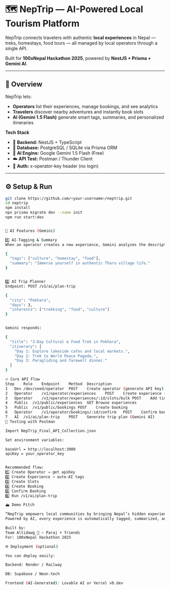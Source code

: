 # 🗺️ NepTrip — AI-Powered Local Tourism Platform

NepTrip connects travelers with authentic **local experiences** in Nepal —  
treks, homestays, food tours — all managed by local operators through a single API.

Built for **100xNepal Hackathon 2025**, powered by **NestJS + Prisma + Gemini AI**.

---

## 🚀 Overview

NepTrip lets:
- **Operators** list their experiences, manage bookings, and see analytics  
- **Travelers** discover nearby adventures and instantly book slots  
- **AI (Gemini 1.5 Flash)** generate smart tags, summaries, and personalized itineraries  

**Tech Stack**
- 🧩 **Backend:** NestJS + TypeScript  
- 💾 **Database:** PostgreSQL / SQLite via Prisma ORM  
- 🧠 **AI Engine:** Google Gemini 1.5 Flash (Free)  
- ☁️ **API Test:** Postman / Thunder Client  
- 🔐 **Auth:** x-operator-key header (no login)  

---

## ⚙️ Setup & Run

```bash
git clone https://github.com/<your-username>/neptrip.git
cd neptrip
npm install
npx prisma migrate dev --name init
npm run start:dev


🧠 AI Features (Gemini)

1️⃣ AI-Tagging & Summary
When an operator creates a new experience, Gemini analyzes the description and adds:

{
  "tags": ["culture", "homestay", "food"],
  "summary": "Immerse yourself in authentic Tharu village life."
}


2️⃣ AI Trip Planner
Endpoint: POST /v1/ai/plan-trip

{
  "city": "Pokhara",
  "days": 3,
  "interests": ["trekking", "food", "culture"]
}


Gemini responds:

{
  "title": "3-Day Cultural & Food Trek in Pokhara",
  "itinerary": [
    "Day 1: Explore lakeside cafes and local markets.",
    "Day 2: Trek to World Peace Pagoda.",
    "Day 3: Paragliding and farewell dinner."
  ]
}

🔥 Core API Flow
Step	Role	Endpoint	Method	Description
1	Dev	/dev/seed/operator	POST	Create operator (generate API key)
2	Operator	/v1/operator/experiences	POST	Create experience (AI-tags + summary)
3	Operator	/v1/operator/experiences/:id/slots/bulk	POST	Add time slots
4	Public	/v1/public/experiences	GET	Browse experiences
5	Public	/v1/public/bookings	POST	Create booking
6	Operator	/v1/operator/bookings/:id/confirm	POST	Confirm booking
7	AI	/v1/ai/plan-trip	POST	Generate trip plan (Gemini AI)
🧪 Testing with Postman

Import NepTrip_Final_API_Collection.json

Set environment variables:

baseUrl = http://localhost:3000
apiKey = your_operator_key


Recommended flow:
1️⃣ Create Operator → get apiKey
2️⃣ Create Experience → auto-AI tags
3️⃣ Create Slots
4️⃣ Create Booking
5️⃣ Confirm Booking
6️⃣ Run /v1/ai/plan-trip

🏔️ Demo Pitch

“NepTrip empowers local communities by bringing Nepal’s hidden experiences online.
Powered by AI, every experience is automatically tagged, summarized, and recommended in a personalized itinerary.”

Built by:
Team Altidawg 🧠 — Paraj + friends
For: 100xNepal Hackathon 2025

🌐 Deployment (optional)

You can deploy easily:

Backend: Render / Railway

DB: Supabase / Neon.tech

Frontend (AI-Generated): Lovable AI or Vercel v0.dev
